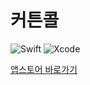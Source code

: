 # 커튼콜
![Swift](https://img.shields.io/badge/swift-v5.9-orange?logo=swift) 
![Xcode](https://img.shields.io/badge/xcode-v15.0-blue?logo=xcode)

[앱스토어 바로가기](https://apps.apple.com/kr/app/%EC%BB%A4%ED%8A%BC%EC%BD%9C/id6450673014)
